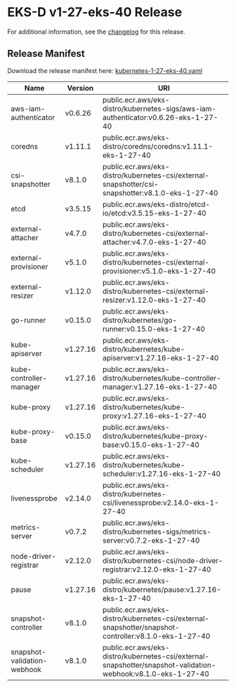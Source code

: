 # EKS-D v1-27-eks-40 Release

For additional information, see the [changelog](CHANGELOG-v1-27-eks-40.md) for this release.

## Release Manifest

Download the release manifest here: [kubernetes-1-27-eks-40.yaml](https://distro.eks.amazonaws.com/kubernetes-1-27/kubernetes-1-27-eks-40.yaml)

| Name | Version | URI |
|------|---------|-----|
| aws-iam-authenticator | v0.6.26 | public.ecr.aws/eks-distro/kubernetes-sigs/aws-iam-authenticator:v0.6.26-eks-1-27-40 |
| coredns | v1.11.1 | public.ecr.aws/eks-distro/coredns/coredns:v1.11.1-eks-1-27-40 |
| csi-snapshotter | v8.1.0 | public.ecr.aws/eks-distro/kubernetes-csi/external-snapshotter/csi-snapshotter:v8.1.0-eks-1-27-40 |
| etcd | v3.5.15 | public.ecr.aws/eks-distro/etcd-io/etcd:v3.5.15-eks-1-27-40 |
| external-attacher | v4.7.0 | public.ecr.aws/eks-distro/kubernetes-csi/external-attacher:v4.7.0-eks-1-27-40 |
| external-provisioner | v5.1.0 | public.ecr.aws/eks-distro/kubernetes-csi/external-provisioner:v5.1.0-eks-1-27-40 |
| external-resizer | v1.12.0 | public.ecr.aws/eks-distro/kubernetes-csi/external-resizer:v1.12.0-eks-1-27-40 |
| go-runner | v0.15.0 | public.ecr.aws/eks-distro/kubernetes/go-runner:v0.15.0-eks-1-27-40 |
| kube-apiserver | v1.27.16 | public.ecr.aws/eks-distro/kubernetes/kube-apiserver:v1.27.16-eks-1-27-40 |
| kube-controller-manager | v1.27.16 | public.ecr.aws/eks-distro/kubernetes/kube-controller-manager:v1.27.16-eks-1-27-40 |
| kube-proxy | v1.27.16 | public.ecr.aws/eks-distro/kubernetes/kube-proxy:v1.27.16-eks-1-27-40 |
| kube-proxy-base | v0.15.0 | public.ecr.aws/eks-distro/kubernetes/kube-proxy-base:v0.15.0-eks-1-27-40 |
| kube-scheduler | v1.27.16 | public.ecr.aws/eks-distro/kubernetes/kube-scheduler:v1.27.16-eks-1-27-40 |
| livenessprobe | v2.14.0 | public.ecr.aws/eks-distro/kubernetes-csi/livenessprobe:v2.14.0-eks-1-27-40 |
| metrics-server | v0.7.2 | public.ecr.aws/eks-distro/kubernetes-sigs/metrics-server:v0.7.2-eks-1-27-40 |
| node-driver-registrar | v2.12.0 | public.ecr.aws/eks-distro/kubernetes-csi/node-driver-registrar:v2.12.0-eks-1-27-40 |
| pause | v1.27.16 | public.ecr.aws/eks-distro/kubernetes/pause:v1.27.16-eks-1-27-40 |
| snapshot-controller | v8.1.0 | public.ecr.aws/eks-distro/kubernetes-csi/external-snapshotter/snapshot-controller:v8.1.0-eks-1-27-40 |
| snapshot-validation-webhook | v8.1.0 | public.ecr.aws/eks-distro/kubernetes-csi/external-snapshotter/snapshot-validation-webhook:v8.1.0-eks-1-27-40 |
